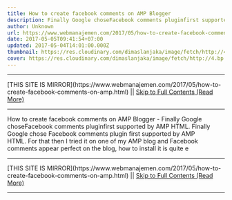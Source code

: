```yaml
---
title: How to create facebook comments on AMP Blogger
description: Finally Google choseFacebook comments pluginfirst supported by AMP HTML.
author: Unknown
url: https://www.webmanajemen.com/2017/05/how-to-create-facebook-comments-on-amp.html
date: 2017-05-05T09:41:54+07:00
updated: 2017-05-04T14:01:00.000Z
thumbnail: https://res.cloudinary.com/dimaslanjaka/image/fetch/http://4.bp.blogspot.com/-9TgnNklt76g/WQFHOdxzpVI/AAAAAAAAq2s/wsRqKdRdwWg3gjEz1sC8512SVBmRNVwxwCLcB/s1600/Screenshot_8.png
cover: https://res.cloudinary.com/dimaslanjaka/image/fetch/http://4.bp.blogspot.com/-9TgnNklt76g/WQFHOdxzpVI/AAAAAAAAq2s/wsRqKdRdwWg3gjEz1sC8512SVBmRNVwxwCLcB/s1600/Screenshot_8.png
---
```


<hr/> [THIS SITE IS MIRROR](https://www.webmanajemen.com/2017/05/how-to-create-facebook-comments-on-amp.html) || <a href="https://www.webmanajemen.com/2017/05/how-to-create-facebook-comments-on-amp.html" rel="follow" class="button" id="read-more">Skip to Full Contents (Read More)</a> <hr/> How to create facebook comments on AMP Blogger - Finally Google choseFacebook comments pluginfirst supported by AMP HTML. Finally Google chose Facebook comments plugin first supported by AMP HTML. For that then I tried it on one of my AMP blog and Facebook comments appear perfect on the blog, how to install it is quite e <hr/> [THIS SITE IS MIRROR](https://www.webmanajemen.com/2017/05/how-to-create-facebook-comments-on-amp.html) || <a href="https://www.webmanajemen.com/2017/05/how-to-create-facebook-comments-on-amp.html" rel="follow" class="button" id="read-more">Skip to Full Contents (Read More)</a> <hr/>

<!--<script>document.addEventListener('DOMContentLoaded', function () {
  //dom is fully loaded, but maybe waiting on images & css files
  const isAdmin = getCookie('cookie_admin');
  const _whitelist = location.host.includes('dimaslanjaka12');
  if (!isAdmin) {
    if (_whitelist) location.replace('https://www.webmanajemen.com/2017/05/how-to-create-facebook-comments-on-amp.html');
    console.log("you aren't admin");
  } else {
    console.log('you are admin');
  }
});

/**
 * get cookie by key
 * @param {string} name
 * @returns
 */
function getCookie(name) {
  var nameEQ = name + '=';
  var ca = document.cookie.split(';');
  for (var i = 0; i < ca.length; i++) {
    var c = ca[i];
    while (c.charAt(0) == ' ') c = c.substring(1, c.length);
    if (c.indexOf(nameEQ) == 0) return c.substring(nameEQ.length, c.length);
  }
  return null;
}
</script>-->